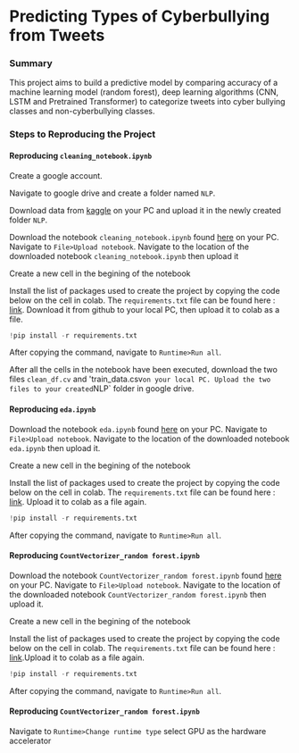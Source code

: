 Predicting Types of Cyberbullying from Tweets
==============================

### Summary

This project aims to build a predictive model by comparing accuracy of a machine learning model (random forest), deep learning algorithms (CNN, LSTM and Pretrained Transformer) to categorize tweets into cyber bullying classes and  non-cyberbullying classes. 

### Steps to Reproducing the Project

#### Reproducing `cleaning_notebook.ipynb`

Create a google account.

Navigate to google drive and create a folder named `NLP`.

Download data from [kaggle](https://www.kaggle.com/datasets/andrewmvd/cyberbullying-classification) on your PC and upload it in the newly created folder `NLP`.

Download the notebook `cleaning_notebook.ipynb` found [here](https://github.com/thayeylolu/cyberbullying/blob/main/notebooks/cleaning_notebook.ipynb) on your PC. Navigate to `File>Upload notebook`. Navigate to the location of the downloaded notebook `cleaning_notebook.ipynb` then upload it

Create a new cell in the begining of the notebook

Install the list of packages used to create the project by copying the code below on the cell in colab. The `requirements.txt` file can be found here : [link](https://github.com/thayeylolu/cyberbullying/blob/main/requirements.txt). Download it from github to your local PC, then upload it to colab as a file.
```python
!pip install -r requirements.txt
```
After copying the command, navigate to `Runtime>Run all`.

After all the cells in the notebook have been executed, download the two files `clean_df.cv` and 'train_data.csv` on your local PC. Upload the two files to your created `NLP` folder in google drive.

#### Reproducing `eda.ipynb`

Download the notebook `eda.ipynb` found [here](https://github.com/thayeylolu/cyberbullying/blob/main/notebooks/eda.ipynb) on your PC. Navigate to `File>Upload notebook`. Navigate to the location of the downloaded notebook `eda.ipynb` then upload it.

Create a new cell in the begining of the notebook

Install the list of packages used to create the project by copying the code below on the cell in colab. The `requirements.txt` file can be found here : [link](https://github.com/thayeylolu/cyberbullying/blob/main/requirements.txt). Upload it to colab as a file again.
```python
!pip install -r requirements.txt
```
After copying the command, navigate to `Runtime>Run all`.

#### Reproducing `CountVectorizer_random forest.ipynb`
Download the notebook `CountVectorizer_random forest.ipynb` found [here](https://github.com/thayeylolu/cyberbullying/blob/main/notebooks/eda.ipynb](https://github.com/thayeylolu/cyberbullying/blob/main/notebooks/CountVectorizer_random%20forest.ipynb)) on your PC. Navigate to `File>Upload notebook`. Navigate to the location of the downloaded notebook `CountVectorizer_random forest.ipynb` then upload it.

Create a new cell in the begining of the notebook

Install the list of packages used to create the project by copying the code below on the cell in colab. The `requirements.txt` file can be found here : [link](https://github.com/thayeylolu/cyberbullying/blob/main/requirements.txt).Upload it to colab as a file again.
```python
!pip install -r requirements.txt
```
After copying the command, navigate to `Runtime>Run all`.

#### Reproducing `CountVectorizer_random forest.ipynb`

Navigate to `Runtime>Change runtime type` select GPU as the hardware accelerator


